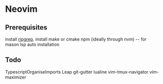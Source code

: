 # Neovim

## Prerequisites 
install [ripgrep](https://github.com/BurntSushi/ripgrep).
install make or cmake
npm (ideally through nvm) -- for mason lsp auto installation

## Todo
TypescriptOrganiseImports
Leap
git-gutter
lualine
vim-tmux-navigator
vim-maximizer
